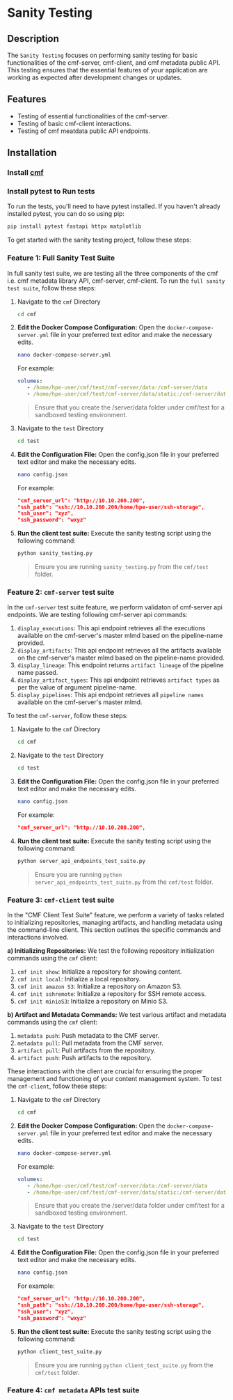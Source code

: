 # Sanity Testing

## Description

The `Sanity Testing` focuses on performing sanity testing for basic functionalities of the cmf-server, cmf-client, and cmf metadata public API. This testing ensures that the essential features of your application are working as expected after development changes or updates.

## Features

- Testing of essential functionalities of the cmf-server.
- Testing of basic cmf-client interactions.
- Testing of cmf meatdata public API endpoints.

## Installation
### Install [cmf](../docs/index.md#installation)
### Install pytest to Run tests
To run the tests, you'll need to have pytest installed. If you haven't already installed pytest, you can do so using pip:
```bash
pip install pytest fastapi httpx matplotlib
```

To get started with the sanity testing project, follow these steps:
### Feature 1: Full Sanity Test Suite
In full sanity test suite, we are testing all the three components of the cmf i.e. cmf metadata library API, cmf-server, cmf-client.
To run the `full sanity test suite`, follow these steps:
1. Navigate to the `cmf` Directory
   ```bash
   cd cmf
   ```
2. **Edit the Docker Compose Configuration:** Open the `docker-compose-server.yml` file in your preferred text editor and make the necessary edits.
   ```bash
   nano docker-compose-server.yml
   ```
   For example:
   ```yaml
   volumes:
      - /home/hpe-user/cmf/test/cmf-server/data:/cmf-server/data
      - /home/hpe-user/cmf/test/cmf-server/data/static:/cmf-server/data/static
   ```
   > Ensure that you create the /server/data folder under cmf/test for a sandboxed testing environment.
3. Navigate to the `test` Directory
   ```bash
   cd test
   ```
4. **Edit the Configuration File:** Open the config.json file in your preferred text editor and make the necessary edits.
   ```bash
   nano config.json
   ```
   For example:
   ```json
   "cmf_server_url": "http://10.10.200.200",
   "ssh_path": "ssh://10.10.200.200/home/hpe-user/ssh-storage",
   "ssh_user": "xyz",
   "ssh_password": "wxyz"
   ```
5. **Run the client test suite:** Execute the sanity testing script using the following command:
   ```bash
   python sanity_testing.py
   ```
   > Ensure you are running `sanity_testing.py` from the `cmf/test` folder.

### Feature 2: `cmf-server` test suite
In the `cmf-server` test suite feature, we perform validaton of cmf-server api endpoints.
We are testing following cmf-server api commands:
1. `display_executions`: This api endpoint retrieves all the executions available on the cmf-server's master mlmd based on the pipeline-name provided.
2. `display_artifacts`: This api endpoint retrieves all the artifacts available on the cmf-server's master mlmd based on the pipeline-name provided.
3. `display_lineage`: This endpoint returns `artifact lineage` of the pipeline name passed.
4. `display_artifact_types`: This api endpoint retrieves `artifact types` as per the value of argument pipeline-name.
5. `display_pipelines`: This api endpoint retrieves all `pipeline names` available on the cmf-server's master mlmd.

To test the `cmf-server`, follow these steps:
1. Navigate to the `cmf` Directory
   ```bash
   cd cmf
   ```
2. Navigate to the `test` Directory
   ```bash
   cd test
   ```
3. **Edit the Configuration File:** Open the config.json file in your preferred text editor and make the necessary edits.
   ```bash
   nano config.json
   ```
   For example:
   ```json
   "cmf_server_url": "http://10.10.200.200",
   ```
5. **Run the client test suite:** Execute the sanity testing script using the following command:
   ```bash
   python server_api_endpoints_test_suite.py
   ```
   > Ensure you are running `python server_api_endpoints_test_suite.py` from the `cmf/test` folder.

### Feature 3: `cmf-client` test suite
In the "CMF Client Test Suite" feature, we perform a variety of tasks related to initializing repositories, managing artifacts, and handling metadata using the command-line client. This section outlines the specific commands and interactions involved.

**a) Initializing Repositories:**
We test the following repository initialization commands using the `cmf` client:
1. `cmf init show`: Initialize a repository for showing content.
2. `cmf init local`: Initialize a local repository.
3. `cmf init amazon S3`: Initialize a repository on Amazon S3.
4. `cmf init sshremote`: Initialize a repository for SSH remote access.
5. `cmf init minioS3`: Initialize a repository on Minio S3.

**b) Artifact and Metadata Commands:**
We test various artifact and metadata commands using the `cmf` client:
1. `metadata push`: Push metadata to the CMF server.
2. `metadata pull`: Pull metadata from the CMF server.
3. `artifact pull`: Pull artifacts from the repository.
4. `artifact push`: Push artifacts to the repository.

These interactions with the client are crucial for ensuring the proper management and functioning of your content management system.
To test the `cmf-client`, follow these steps:
1. Navigate to the `cmf` Directory
   ```bash
   cd cmf
   ```
2. **Edit the Docker Compose Configuration:** Open the `docker-compose-server.yml` file in your preferred text editor and make the necessary edits.
   ```bash
   nano docker-compose-server.yml
   ```
   For example:
   ```yaml
   volumes:
      - /home/hpe-user/cmf/test/cmf-server/data:/cmf-server/data
      - /home/hpe-user/cmf/test/cmf-server/data/static:/cmf-server/data/static
   ```
   > Ensure that you create the /server/data folder under cmf/test for a sandboxed testing environment.
3. Navigate to the `test` Directory
   ```bash
   cd test
   ```
4. **Edit the Configuration File:** Open the config.json file in your preferred text editor and make the necessary edits.
   ```bash
   nano config.json
   ```
   For example:
   ```json
   "cmf_server_url": "http://10.10.200.200",
   "ssh_path": "ssh://10.10.200.200/home/hpe-user/ssh-storage",
   "ssh_user": "xyz",
   "ssh_password": "wxyz"
   ```
5. **Run the client test suite:** Execute the sanity testing script using the following command:
   ```bash
   python client_test_suite.py
   ```
   > Ensure you are running `python client_test_suite.py` from the `cmf/test` folder.

### Feature 4: `cmf metadata` APIs test suite


